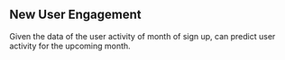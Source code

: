 <h2>New User Engagement</h2>
Given the data of the user activity of month of sign up, can predict user activity for the upcoming month.
